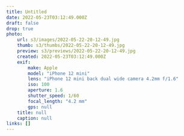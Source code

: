 ```yaml
---
title: Untitled
date: 2022-05-23T03:12:49.000Z
draft: false
drop: true
photo:
    url: s3/images/2022-05-22-20-12-49.jpg
    thumb: s3/thumbs/2022-05-22-20-12-49.jpg
    preview: s3/previews/2022-05-22-20-12-49.jpg
    created: 2022-05-23T03:12:49.000Z
    exif:
        make: Apple
        model: "iPhone 12 mini"
        lens: "iPhone 12 mini back dual wide camera 4.2mm f/1.6"
        iso: 100
        aperture: 1.6
        shutter_speed: 1/60
        focal_length: "4.2 mm"
        gps: null
    title: null
    caption: null
links: []
---
```

